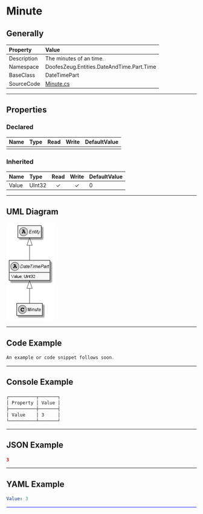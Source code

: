 ﻿# Minute

## Generally

|Property|Value|
|:-|:-|
|Description|The minutes of an time.|
|Namespace|DoofesZeug.Entities.DateAndTime.Part.Time|
|BaseClass|DateTimePart|
|SourceCode|[Minute.cs](../../../../DoofesZeug.Library/Src/Entities/DateAndTime/Part/Time/Minute.cs)|

---

## Properties

### Declared

|Name|Type|Read|Write|DefaultValue|
|:---|:---|:--:|:---:|:-----------|
|    |    |    |     |            |

### Inherited

|Name|Type|Read|Write|DefaultValue|
|:---|:---|:--:|:---:|:-----------|
|Value|UInt32|&#x2713;|&#x2713;|0|

---

## UML Diagram

![Minute.png](./Minute.png "Minute")

---

## Code Example

```cs
An example or code snippet follows soon.
```

---

## Console Example

```console
┌──────────┬───────┐
│ Property │ Value │
├──────────┼───────┤
│ Value    │ 3     │
└──────────┴───────┘
```

---

## JSON Example

```json
3
```

---

## YAML Example

```yaml
Value: 3
```

<hr style="background: blue;" />
